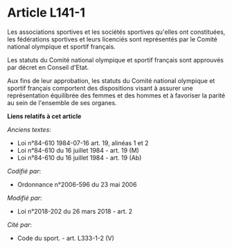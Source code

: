 # Article L141-1

Les associations sportives et les sociétés sportives qu'elles ont constituées, les fédérations sportives et leurs licenciés
sont représentés par le Comité national olympique et sportif français.

Les statuts du Comité national olympique et sportif français sont approuvés par décret en Conseil d'Etat.

Aux fins de leur approbation, les statuts du Comité national olympique et sportif français comportent des dispositions visant
à assurer une représentation équilibrée des femmes et des hommes et à favoriser la parité au sein de l'ensemble de ses
organes.

**Liens relatifs à cet article**

_Anciens textes_:

  - Loi n°84-610 1984-07-16 art. 19, alinéas 1 et 2
  - Loi n°84-610 du 16 juillet 1984 - art. 19 (M)
  - Loi n°84-610 du 16 juillet 1984 - art. 19 (Ab)

_Codifié par_:

  - Ordonnance n°2006-596 du 23 mai 2006

_Modifié par_:

  - Loi n°2018-202 du 26 mars 2018 - art. 2

_Cité par_:

  - Code du sport. - art. L333-1-2 (V)
